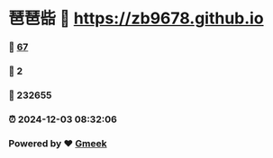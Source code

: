 # 琶琶啙 :link: https://zb9678.github.io 
### :page_facing_up: [67](https://zb9678.github.io/tag.html) 
### :speech_balloon: 2 
### :hibiscus: 232655 
### :alarm_clock: 2024-12-03 08:32:06 
### Powered by :heart: [Gmeek](https://github.com/Meekdai/Gmeek)
